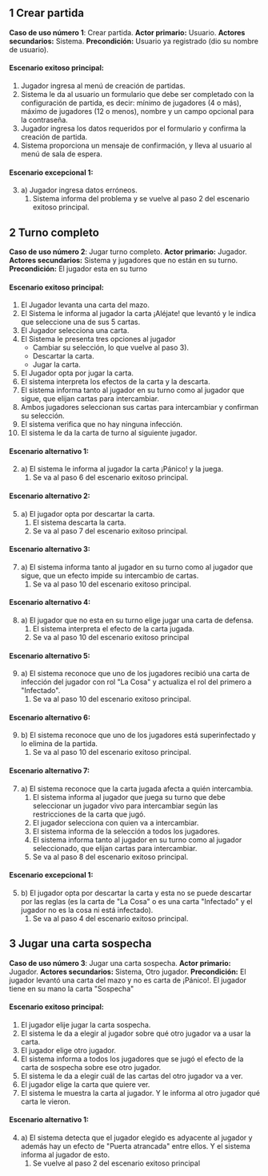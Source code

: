 ## 1 Crear partida
**Caso de uso número 1**: Crear partida.
**Actor primario:** Usuario.
**Actores secundarios:** Sistema. 
**Precondición:** Usuario ya registrado (dio su nombre de usuario).
#### Escenario exitoso principal: 
1) Jugador ingresa al menú de creación de partidas.
2) Sistema le da al usuario un formulario que debe ser completado con la configuración de partida, es decir: mínimo de jugadores (4 o más), máximo de jugadores (12 o menos), nombre y un campo opcional para la contraseña.
3) Jugador ingresa los datos requeridos por el formulario y confirma la creación de partida. 
4) Sistema proporciona un mensaje de confirmación, y lleva al usuario al menú de sala de espera. 
#### Escenario excepcional 1:
3) a) Jugador ingresa datos erróneos. 
	1) Sistema informa del problema y se vuelve al paso 2 del escenario exitoso principal.

## 2 Turno completo
**Caso de uso número 2**: Jugar turno completo.
**Actor primario:** Jugador.
**Actores secundarios:** Sistema y jugadores que no están en su turno. 
**Precondición:** El jugador esta en su turno
#### Escenario exitoso principal: 
1) El Jugador levanta una carta del mazo.
2) El Sistema le informa al jugador la carta ¡Aléjate! que levantó y le indica que seleccione una de sus 5 cartas.
3) El Jugador selecciona una carta.
4) El Sistema le presenta tres opciones al jugador
	- Cambiar su selección, lo que vuelve al paso 3).
	- Descartar la carta.
	- Jugar la carta.
5) El Jugador opta por jugar la carta.
6) El sistema interpreta los efectos de la carta y la descarta.
7) El sistema informa tanto al jugador en su turno como al jugador que sigue, que elijan cartas para intercambiar.
8) Ambos jugadores seleccionan sus cartas para intercambiar y confirman su selección.
9) El sistema verifica que no hay ninguna infección.
10) El sistema le da la carta de turno al siguiente jugador.
#### Escenario alternativo 1: 
2) a) El sistema le informa al jugador la carta ¡Pánico! y la juega.
	1) Se va al paso 6 del escenario exitoso principal.
#### Escenario alternativo 2:
5) a) El jugador opta por descartar la carta.
	1) El sistema descarta la carta. 
	2) Se va al paso 7 del escenario exitoso principal.
#### Escenario alternativo 3:
7) a) El sistema informa tanto al jugador en su turno como al jugador que sigue, que un efecto impide su intercambio de cartas. 
	1) Se va al paso 10 del escenario exitoso principal.
#### Escenario alternativo 4:
8) a) El jugador que no esta en su turno elige jugar una carta de defensa.
	1) El sistema interpreta el efecto de la carta jugada.
	2) Se va al paso 10 del escenario exitoso principal
#### Escenario alternativo 5:
9) a) El sistema reconoce que uno de los jugadores recibió una carta de infección del jugador con rol "La Cosa" y actualiza el rol del primero a "Infectado". 
	1) Se va al paso 10 del escenario exitoso principal.
#### Escenario alternativo 6: 
9) b) El sistema reconoce que uno de los jugadores está superinfectado y lo elimina de la partida. 
	1) Se va al paso 10 del escenario exitoso principal.
#### Escenario alternativo 7: 
7) a) El sistema reconoce que la carta jugada afecta a quién intercambia.
	1) El sistema informa al jugador que juega su turno que debe seleccionar un jugador vivo para intercambiar según las restricciones de la carta que jugó.
	2) El jugador selecciona con quien va a intercambiar.
	3) El sistema informa de la selección a todos los jugadores.
	4) El sistema informa tanto al jugador en su turno como al jugador seleccionado, que elijan cartas para intercambiar.
	5) Se va al paso 8 del escenario exitoso principal.
#### Escenario excepcional 1:
5) b) El jugador opta por descartar la carta y esta no se puede descartar por las reglas (es la carta de "La Cosa" o es una carta "Infectado" y el jugador no es la cosa ni está infectado). 
	1) Se va al paso 4 del escenario exitoso principal.

## 3 Jugar una carta sospecha
**Caso de uso número 3**: Jugar una carta sospecha.
**Actor primario:** Jugador.
**Actores secundarios:** Sistema, Otro jugador.
**Precondición:** El jugador levantó una carta del mazo y no es carta de ¡Pánico!. El jugador tiene en su mano la carta "Sospecha"
#### Escenario exitoso principal: 
1) El jugador elije jugar la carta sospecha. 
2) El sistema le da a elegir al jugador sobre qué otro jugador va a usar la carta.
3) El jugador elige otro jugador.
4) El sistema informa a todos los jugadores que se jugó el efecto de la carta de sospecha sobre ese otro jugador.
5) El sistema le da a elegir cuál de las cartas del otro jugador va a ver.
6) El jugador elige la carta que quiere ver. 
7) El sistema le muestra la carta al jugador. Y le informa al otro jugador qué carta le vieron. 
#### Escenario alternativo 1:
4) a) El sistema detecta que el jugador elegido es adyacente al jugador y además hay un efecto de "Puerta atrancada" entre ellos. Y el sistema informa al jugador de esto.
	1) Se vuelve al paso 2 del escenario exitoso principal